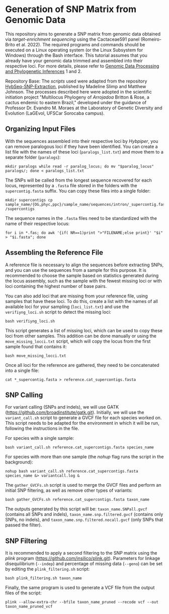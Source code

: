 # Generation of SNP Matrix from Genomic Data
This repository aims to generate a SNP matrix from genomic data obtained via *target-enrichment sequencing* using the Cactaceae591 panel (Romeiro-Brito et al. 2022). The required programs and commands should be executed on a Linux operating system (or the Linux Subsystem for Windows) through the Bash interface. This tutorial assumes that you already have your genomic data trimmed and assembled into their respective loci. For more details, please refer to [Genomic Data Processing and Phylogenetic Inferences](https://github.com/juvicat/Genomic-data-processing-and-phylogenetic-inferences.git) 1 and 2.

Repository Base: The *scripts* used were adapted from the repository [HybSeq-SNP-Extraction](https://github.com/lindsawi/HybSeq-SNP-Extraction.git), published by Madeline Slimp and Matthew Johnson. The processes described here were adopted in the scientific initiation project "Multilocus Phylogeny of *Arrojadoa* Britton & Rose, a cactus endemic to eastern Brazil," developed under the guidance of Professor Dr. Evandro M. Moraes at the Laboratory of Genetic Diversity and Evolution (LaGEvol, UFSCar Sorocaba campus).

## Organizing Input Files
With the sequences assembled into their respective loci by *Hybpiper*, you can remove paralogous loci if they have been identified. You can create a list file with the names of these loci (`paralogs_list.txt`) and move them to a separate folder (`paralogs`):
```
mkdir paralogs while read -r paralog_locus; do mv "$paralog_locus" paralogs/; done < paralogs_list.txt
```
The SNPs will be called from the longest sequence recovered for each locus, represented by a `.fasta` file stored in the folders with the `supercontig.fasta` suffix. You can copy these files into a single folder:
```
mkdir supercontigs cp sample_name/{OG,phyc,ppc}/sample_name/sequences/intron/_supercontig.fasta /supercontigs
```

The sequence names in the `.fasta` files need to be standardized with the name of their respective locus:
```
for i in *.fas; do awk '{if( NR==1)print ">"FILENAME;else print}' "$i" > "$i.fasta"; done
```

## Assembling the Reference File
A reference file is necessary to align the sequences before extracting SNPs, and you can use the sequences from a sample for this purpose. It is recommended to choose the sample based on statistics generated during the locus assembly, such as the sample with the fewest missing loci or with loci containing the highest number of base pairs.

You can also add loci that are missing from your reference file, using samples that have these loci. To do this, create a list with the names of all available loci for your sampling (`loci_list.txt`) and use the `verifiyng_loci.sh` script to detect the missing loci:
```
bash verifiyng_loci.sh
```

This script generates a list of missing loci, which can be used to copy these loci from other samples. This addition can be done manually or using the `move_missing_locci.txt` script, which will copy the locus from the first sample found that contains it:
```
bash move_missing_locci.txt
```

Once all loci for the reference are gathered, they need to be concatenated into a single file:
```
cat *_supercontig.fasta > reference.cat_supercontigs.fasta
```
## SNP Calling
For variant calling (SNPs and indels), we will use GATK (https://github.com/broadinstitute/gatk.git). Initially, we will use the `variant_call.sh` script to generate a GVCF file for each species worked on. This script needs to be adapted for the environment in which it will be run, following the instructions in the file.

For species with a single sample:
```
bash variant_call.sh reference.cat_supercontigs.fasta species_name
```
For species with more than one sample (the *nohup* flag runs the script in the background):
```
nohup bash variant_call.sh reference.cat_supercontigs.fasta species_name &> variantcall.log &
```
The `gather_GVCFs.sh` script is used to merge the GVCF files and perform an initial SNP filtering, as well as remove other types of variants:
```
bash gather_GVCFs.sh reference.cat_supercontigs.fasta taxon_name
```

The outputs generated by this script will be: `taxon_name.SNPall.gvcf` (contains all SNPs and indels), `taxon_name.snp.filtered.gvcf` (contains only SNPs, no indels), and `taxon_name.snp.filtered.nocall.gvcf` (only SNPs that passed the filter).

## SNP Filtering
It is recommended to apply a second filtering to the SNP matrix using the *plink* program (https://github.com/insilico/plink.git). Parameters for linkage disequilibrium (`--indep`) and percentage of missing data (`--geno`) can be set by editing the `plink_filtering.sh` script:
```
bash plink_filtering.sh taxon_name
```

Finally, the same program is used to generate a VCF file from the output files of the script:
```
plink --allow-extra-chr --bfile taxon_name_pruned --recode vcf --out taxon_name_pruned_vcf
```
